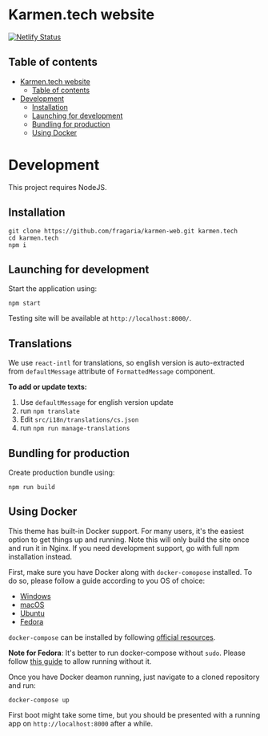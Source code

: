 # Karmen.tech website

[![Netlify Status](https://api.netlify.com/api/v1/badges/47d7d170-5d7e-437e-850d-46df0b2fe539/deploy-status)](https://app.netlify.com/sites/infallible-bhaskara-3b37d5/deploys)

## Table of contents

- [Karmen.tech website](#karmentech-website)
  - [Table of contents](#table-of-contents)
- [Development](#development)
  - [Installation](#installation)
  - [Launching for development](#launching-for-development)
  - [Bundling for production](#bundling-for-production)
  - [Using Docker](#using-docker)

# Development

This project requires NodeJS.

## Installation

```
git clone https://github.com/fragaria/karmen-web.git karmen.tech
cd karmen.tech
npm i
```

## Launching for development

Start the application using:

```
npm start
```

Testing site will be available at `http://localhost:8000/`.

## Translations

We use `react-intl` for translations, so english version is auto-extracted from `defaultMessage` attribute of `FormattedMessage` component.

**To add or update texts:**

1. Use `defaultMessage` for english version update
2. run `npm translate`
3. Edit `src/i18n/translations/cs.json`
4. run `npm run manage-translations`

## Bundling for production

Create production bundle using:

```
npm run build
```

## Using Docker

This theme has built-in Docker support. For many users, it's the easiest option
to get things up and running. Note this will only build the site once and run
it in Nginx. If you need development support, go with full npm installation instead.

First, make sure you have Docker along with `docker-comopose` installed. To do
so, please follow a guide according to you OS of choice:

- [Windows](https://docs.docker.com/docker-for-windows/install/)
- [macOS](https://docs.docker.com/docker-for-mac/install/)
- [Ubuntu](https://docs.docker.com/install/linux/docker-ce/ubuntu/)
- [Fedora](https://docs.docker.com/install/linux/docker-ce/fedora/)

`docker-compose` can be installed by following
[official resources](https://docs.docker.com/compose/install/).

**Note for Fedora**: It's better to run docker-compose without `sudo`. Please
follow [this guide](https://bluntinstrumentsoftesting.com/2016/12/03/run-docker-without-sudo-in-fedora-25/)
to allow running without it.

Once you have Docker deamon running, just navigate to a cloned repository and
run:

```
docker-compose up
```

First boot might take some time, but you should be presented with a running
app on `http://localhost:8000` after a while.
